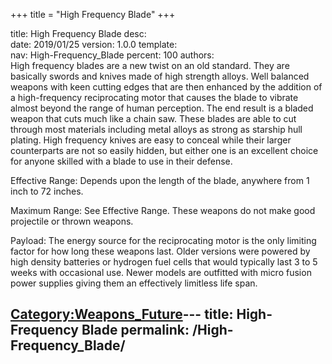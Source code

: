 +++
title = "High Frequency Blade"
+++

title:		High Frequency Blade
desc:		
date:		2019/01/25
version:	1.0.0
template:	
nav:		High-Frequency_Blade
percent:	100
authors:	
High frequency blades are a new twist on an old standard. They are
basically swords and knives made of high strength alloys. Well balanced
weapons with keen cutting edges that are then enhanced by the addition
of a high-frequency reciprocating motor that causes the blade to vibrate
almost beyond the range of human perception. The end result is a bladed
weapon that cuts much like a chain saw. These blades are able to cut
through most materials including metal alloys as strong as starship hull
plating. High frequency knives are easy to conceal while their larger
counterparts are not so easily hidden, but either one is an excellent
choice for anyone skilled with a blade to use in their defense.

Effective Range: Depends upon the length of the blade, anywhere from 1
inch to 72 inches.

Maximum Range: See Effective Range. These weapons do not make good
projectile or thrown weapons.

Payload: The energy source for the reciprocating motor is the only
limiting factor for how long these weapons last. Older versions were
powered by high density batteries or hydrogen fuel cells that would
typically last 3 to 5 weeks with occasional use. Newer models are
outfitted with micro fusion power supplies giving them an effectively
limitless life span.

[Category:Weapons_Future](Category:Weapons_Future "wikilink")---
title: High-Frequency Blade
permalink: /High-Frequency_Blade/
---

